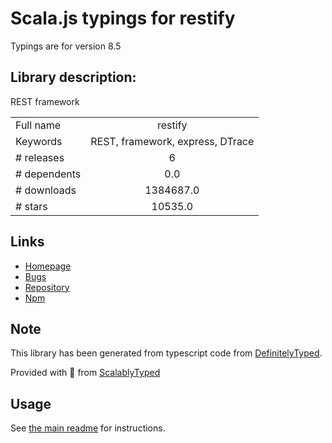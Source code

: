 
# Scala.js typings for restify

Typings are for version 8.5

## Library description:
REST framework

|                    |                 |
| ------------------ | :-------------: |
| Full name          | restify |
| Keywords           | REST, framework, express, DTrace |
| # releases         | 6 |
| # dependents       | 0.0 |
| # downloads        | 1384687.0 |
| # stars            | 10535.0 |

## Links
- [Homepage](http://restify.com)
- [Bugs](https://github.com/restify/node-restify/issues)
- [Repository](https://github.com/restify/node-restify)
- [Npm](https://www.npmjs.com/package/restify)
    


## Note
This library has been generated from typescript code from [DefinitelyTyped](https://definitelytyped.org).

Provided with :purple_heart: from [ScalablyTyped](https://github.com/oyvindberg/ScalablyTyped)

## Usage
See [the main readme](../../readme.md) for instructions.


